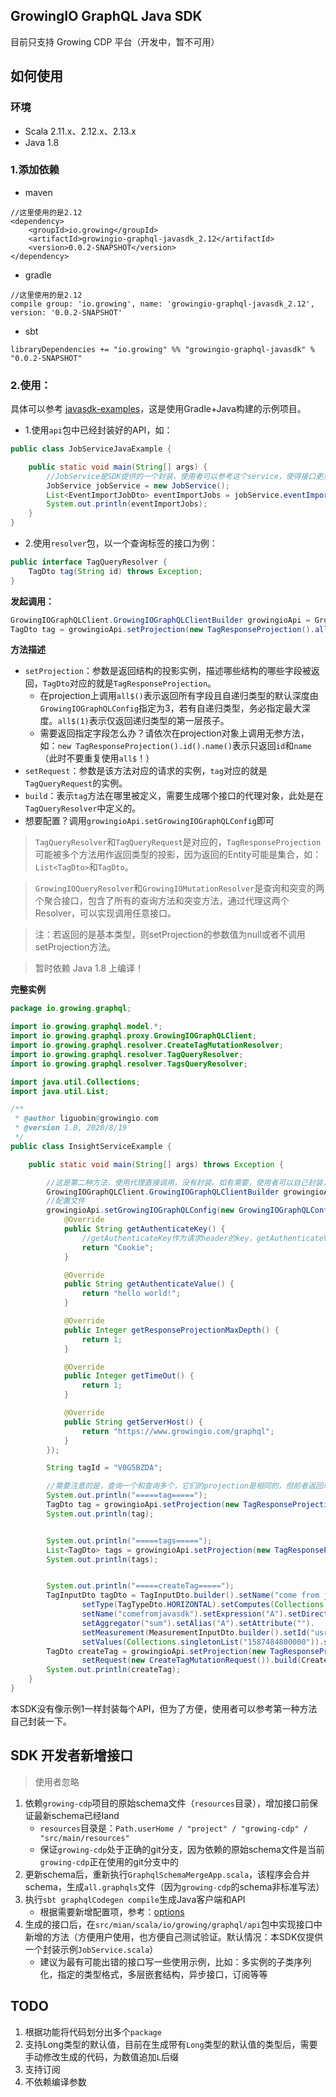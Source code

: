 GrowingIO GraphQL Java SDK
---

目前只支持 Growing CDP 平台（开发中，暂不可用）

## 如何使用

### 环境
* Scala 2.11.x、2.12.x、2.13.x
* Java 1.8

### 1.添加依赖

- maven
```
//这里使用的是2.12
<dependency>
    <groupId>io.growing</groupId>
    <artifactId>growingio-graphql-javasdk_2.12</artifactId>
    <version>0.0.2-SNAPSHOT</version>
</dependency>
```

- gradle
```
//这里使用的是2.12
compile group: 'io.growing', name: 'growingio-graphql-javasdk_2.12', version: '0.0.2-SNAPSHOT'
```

- sbt
```
libraryDependencies += "io.growing" %% "growingio-graphql-javasdk" % "0.0.2-SNAPSHOT"
```

### 2.使用：

具体可以参考 [javasdk-examples](https://github.com/growingio/growingio-graphql-javasdk/blob/master/javasdk-examples/src/main/java/io/growing/graphql/InsightServiceExample.java)，这是使用Gradle+Java构建的示例项目。

- 1.使用`api`包中已经封装好的API，如：
```java
public class JobServiceJavaExample {

    public static void main(String[] args) {
        //JobService是SDK提供的一个封装，使用者可以参考这个service，使得接口更加易用
        JobService jobService = new JobService();
        List<EventImportJobDto> eventImportJobs = jobService.eventImportJobs();
        System.out.println(eventImportJobs);
    }
}
```
- 2.使用`resolver`包，以一个查询标签的接口为例：
```java
public interface TagQueryResolver {
    TagDto tag(String id) throws Exception;
}
```
**发起调用：**
```java
GrowingIOGraphQLClient.GrowingIOGraphQLClientBuilder growingioApi = GrowingIOGraphQLClient.graphQLClient();
TagDto tag = growingioApi.setProjection(new TagResponseProjection().all$()).setRequest(new TagQueryRequest()).build(TagQueryResolver.class).tag(tagId);
```
**方法描述**
* `setProjection`：参数是返回结构的投影实例，描述哪些结构的哪些字段被返回，`TagDto`对应的就是`TagResponseProjection`。
    - 在projection上调用`all$()`表示返回所有字段且自递归类型的默认深度由`GrowingIOGraphQLConfig`指定为3，若有自递归类型，务必指定最大深度。`all$(1)`表示仅返回递归类型的第一层孩子。
    - 需要返回指定字段怎么办？请依次在projection对象上调用无参方法，如：`new TagResponseProjection().id().name()`表示只返回`id`和`name`（此时不要重复使用`all$`！）
* `setRequest`：参数是该方法对应的请求的实例，`tag`对应的就是`TagQueryRequest`的实例。
* `build`：表示`tag`方法在哪里被定义，需要生成哪个接口的代理对象，此处是在`TagQueryResolver`中定义的。
* 想要配置？调用`growingioApi.setGrowingIOGraphQLConfig`即可

> `TagQueryResolver`和`TagQueryRequest`是对应的，`TagResponseProjection`可能被多个方法用作返回类型的投影，因为返回的Entity可能是集合，如：`List<TagDto>`和`TagDto`。

> `GrowingIOQueryResolver`和`GrowingIOMutationResolver`是查询和突变的两个聚合接口，包含了所有的查询方法和突变方法，通过代理这两个Resolver，可以实现调用任意接口。

> 注：若返回的是基本类型，则setProjection的参数值为null或者不调用setProjection方法。

> 暂时依赖 Java 1.8 上编译！

**完整实例**
```java
package io.growing.graphql;

import io.growing.graphql.model.*;
import io.growing.graphql.proxy.GrowingIOGraphQLClient;
import io.growing.graphql.resolver.CreateTagMutationResolver;
import io.growing.graphql.resolver.TagQueryResolver;
import io.growing.graphql.resolver.TagsQueryResolver;

import java.util.Collections;
import java.util.List;

/**
 * @author liguobin@growingio.com
 * @version 1.0, 2020/8/19
 */
public class InsightServiceExample {

    public static void main(String[] args) throws Exception {

        //这是第二种方法，使用代理直接调用，没有封装。如有需要，使用者可以自己封装，可以选择全部（使用`GrowingIOQueryResolver`和`GrowingIOMutationResolver`）或部分封装
        GrowingIOGraphQLClient.GrowingIOGraphQLClientBuilder growingioApi = GrowingIOGraphQLClient.graphQLClient();
        //配置文件
        growingioApi.setGrowingIOGraphQLConfig(new GrowingIOGraphQLConfig() {
            @Override
            public String getAuthenticateKey() {
                //getAuthenticateKey作为请求header的key，getAuthenticateValue作为请求header的value
                return "Cookie";
            }

            @Override
            public String getAuthenticateValue() {
                return "hello world!";
            }

            @Override
            public Integer getResponseProjectionMaxDepth() {
                return 1;
            }

            @Override
            public Integer getTimeOut() {
                return 1;
            }

            @Override
            public String getServerHost() {
                return "https://www.growingio.com/graphql";
            }
        });

        String tagId = "V0G5BZDA";

        //需要注意的是，查询一个和查询多个，它们的projection是相同的，但前者返回单个projection实体，后者返回一个集合（元素是projection）
        System.out.println("=====tag=====");
        TagDto tag = growingioApi.setProjection(new TagResponseProjection().all$()).setRequest(new TagQueryRequest()).build(TagQueryResolver.class).tag(tagId);
        System.out.println(tag);


        System.out.println("=====tags=====");
        List<TagDto> tags = growingioApi.setProjection(new TagResponseProjection().all$()).setRequest(new TagsQueryRequest()).build(TagsQueryResolver.class).tags();
        System.out.println(tags);


        System.out.println("=====createTag=====");
        TagInputDto tagDto = TagInputDto.builder().setName("come from java sdk").setDescription("hello world").
                setType(TagTypeDto.HORIZONTAL).setComputes(Collections.singletonList(ComputeDefinitionInputDto.builder().
                setName("comefromjavasdk").setExpression("A").setDirectives(Collections.singletonList(ComputeDirectiveInputDto.builder().
                setAggregator("sum").setAlias("A").setAttribute("").
                setMeasurement(MeasurementInputDto.builder().setId("usr_test_0420_user_date").setType("attribute").setAttribute("").build()).setOp("=").
                setValues(Collections.singletonList("1587484800000")).setTimeRange("day:31,1").build())).build())).build();
        TagDto createTag = growingioApi.setProjection(new TagResponseProjection().all$()).
                setRequest(new CreateTagMutationRequest()).build(CreateTagMutationResolver.class).createTag(tagDto);
        System.out.println(createTag);
    }
}
```

本SDK没有像示例1一样封装每个API，但为了方便，使用者可以参考第一种方法自己封装一下。

## SDK 开发者新增接口

> 使用者忽略

1. 依赖`growing-cdp`项目的原始schema文件（`resources`目录），增加接口前保证最新schema已经land
    - `resources`目录是：`Path.userHome / "project" / "growing-cdp" / "src/main/resources"`
    - 保证`growing-cdp`处于正确的git分支，因为依赖的原始schema文件是当前`growing-cdp`正在使用的git分支中的
2. 更新schema后，重新执行`GraphqlSchemaMergeApp.scala`，该程序会合并schema，生成`all.graphqls`文件（因为`growing-cdp`的schema非标准写法）
3. 执行`sbt graphqlCodegen compile`生成Java客户端和API
    - 根据需要新增配置项，参考：[options](https://github.com/kobylynskyi/graphql-java-codegen/blob/master/docs/codegen-options.md)
4. 生成的接口后，在`src/mian/scala/io/growing/graphql/api`包中实现接口中新增的方法（方便用户使用，也方便自己测试验证。默认情况：本SDK仅提供一个封装示例`JobService.scala`）
    - 建议为最有可能出错的接口写一些使用示例，比如：多实例的子类序列化，指定的类型格式，多层嵌套结构，异步接口，订阅等等
    
    
## TODO

1. 根据功能将代码划分出多个`package`
2. 支持Long类型的默认值，目前在生成带有`Long`类型的默认值的类型后，需要手动修改生成的代码，为数值追加`L`后缀
3. 支持订阅
4. 不依赖编译参数